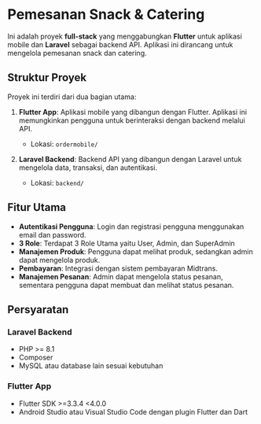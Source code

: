 # Pemesanan Snack & Catering

Ini adalah proyek **full-stack** yang menggabungkan **Flutter** untuk aplikasi mobile dan **Laravel** sebagai backend API. Aplikasi ini dirancang untuk mengelola pemesanan snack dan catering.

## Struktur Proyek

Proyek ini terdiri dari dua bagian utama:

1. **Flutter App**: Aplikasi mobile yang dibangun dengan Flutter. Aplikasi ini memungkinkan pengguna untuk berinteraksi dengan backend melalui API.
   - Lokasi: `ordermobile/`
   
2. **Laravel Backend**: Backend API yang dibangun dengan Laravel untuk mengelola data, transaksi, dan autentikasi.
   - Lokasi: `backend/`

## Fitur Utama

- **Autentikasi Pengguna**: Login dan registrasi pengguna menggunakan email dan password.
- **3 Role**: Terdapat 3 Role Utama yaitu User, Admin, dan SuperAdmin
- **Manajemen Produk**: Pengguna dapat melihat produk, sedangkan admin dapat mengelola produk.
- **Pembayaran**: Integrasi dengan sistem pembayaran Midtrans.
- **Manajemen Pesanan**: Admin dapat mengelola status pesanan, sementara pengguna dapat membuat dan melihat status pesanan.

## Persyaratan

### Laravel Backend
- PHP >= 8.1
- Composer
- MySQL atau database lain sesuai kebutuhan

### Flutter App
- Flutter SDK >=3.3.4 <4.0.0
- Android Studio atau Visual Studio Code dengan plugin Flutter dan Dart
